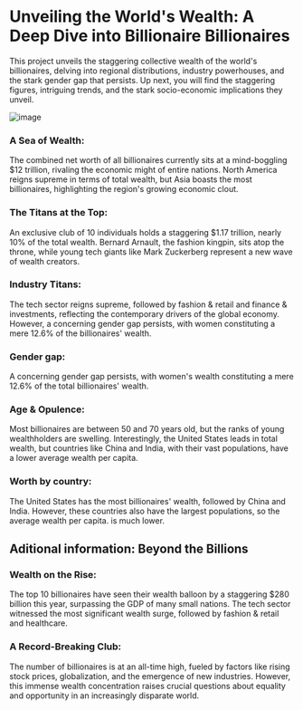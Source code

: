 # Unveiling the World's Wealth: A Deep Dive into Billionaire Billionaires
This project unveils the staggering collective wealth of the world's billionaires, delving into regional distributions, industry powerhouses, and the stark gender gap that persists. Up next, you will find the staggering figures, intriguing trends, and the stark socio-economic implications they unveil.

![image](https://github.com/HansselMorales/ProjectsPortfolio/assets/122589585/9a1d9654-e1f0-40fa-be45-0db58a2bac64)


### A Sea of Wealth:
The combined net worth of all billionaires currently sits at a mind-boggling $12 trillion, rivaling the economic might of entire nations. North America reigns supreme in terms of total wealth, but Asia boasts the most billionaires, highlighting the region's growing economic clout.

### The Titans at the Top:
An exclusive club of 10 individuals holds a staggering $1.17 trillion, nearly 10% of the total wealth. Bernard Arnault, the fashion kingpin, sits atop the throne, while young tech giants like Mark Zuckerberg represent a new wave of wealth creators.

### Industry Titans:
The tech sector reigns supreme, followed by fashion & retail and finance & investments, reflecting the contemporary drivers of the global economy. However, a concerning gender gap persists, with women constituting a mere 12.6% of the billionaires' wealth.

### Gender gap:
A concerning gender gap persists, with women's wealth constituting a mere 12.6% of the total billionaires' wealth.

### Age & Opulence:
Most billionaires are between 50 and 70 years old, but the ranks of young wealthholders are swelling. Interestingly, the United States leads in total wealth, but countries like China and India, with their vast populations, have a lower average wealth per capita.

### Worth by country:
The United States has the most billionaires' wealth, followed by China and India. However, these countries also have the largest populations, so the average wealth per capita. is much lower.

## Aditional information: Beyond the Billions

### Wealth on the Rise:
The top 10 billionaires have seen their wealth balloon by a staggering $280 billion this year, surpassing the GDP of many small nations. The tech sector witnessed the most significant wealth surge, followed by fashion & retail and healthcare.

### A Record-Breaking Club:
The number of billionaires is at an all-time high, fueled by factors like rising stock prices, globalization, and the emergence of new industries. However, this immense wealth concentration raises crucial questions about equality and opportunity in an increasingly disparate world.




